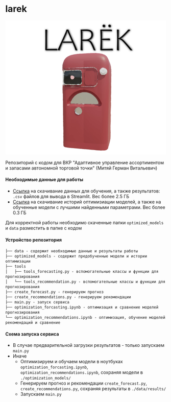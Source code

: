 # larek
![](larek.png)

Репозиторий с кодом для ВКР "Адаптивное управление ассортиментом и запасами автономной торговой точки" (Митяй Герман Витальевич)

#### Необходимые данные для работы

* [Ссылка](https://drive.google.com/drive/folders/1DqqlrWkxWvYZdCnmdz8kgCH_AjtobbmQ?usp=share_link) на скачивание данных для обучения, а также результатов: `.csv` файлов для вывода в Streamlit. Вес более 2.5 ГБ
* [Ссылка](https://drive.google.com/drive/folders/18RTrKjNZ89JyEzjpcaj6CPqXgxlKrZT7?usp=share_link) на скачивание историй оптимизиации моделей, а также на обученные модели с лучшими найденными параметрами. Вес более 0.3 ГБ

Для корректной работы необходимо скаченные папки `optimized_models` и `data` разместить в папке с кодом

#### Устройство репозитория

```
├── data - содержит необходимые данные и результаты работы
├── optimized_models - содержит предобученные модели и истории оптимизации
├── tools
│   ├── tools_forecasting.py - вспомогательные классы и функции для прогнозирования
│   └── tools_recommendation.py - вспомогательные классы и функции для прогнозирования
├── create_forecast.py - генерируем прогноз
├── create_recommendations.py - генерируем рекомендации
├── main.py - запуск сервиса
├── optimization_forcasting.ipynb - оптимизация и сравнение моделей прогнозирования
└── optimization_recommendations.ipynb - оптимизация, обучение моделей рекомендаций и сравнение
```
#### Схема запуска сервиса

* В случае предварительной загрузки результатов - только запускаем `main.py`
* Иначе
  * Оптимизируем и обучаем модели в ноутбуках `optimization_forcasting.ipynb`, `optimization_recommendations.ipynb`, сохраняя модели в `./optimization_models/`
  * Генерируем прогноз и рекомендации `create_forecast.py`, `create_recommendations.py`, сохраняя результаты в `./data/results/`
  * Запускаем `main.py`
